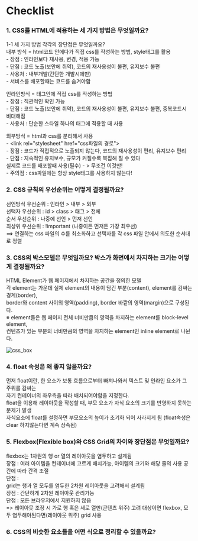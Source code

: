 # Checklist  
### 1. CSS를 HTML에 적용하는 세 가지 방법은 무엇일까요?  
1-1 세 가지 방법 각각의 장단점은 무엇일까요?  
내부 방식 = html코드 안에다가 직접 css를 작성하는 방법, style태그를 활용  
    - 장점 : 인라인보다 재사용, 변경, 적용 가능   
    - 단점 : 코드 노출(보안에 취약), 코드의 재사용성이 불편, 유지보수 불편  
    - 사용처 : 내부개발(간단한 개발시에만)  
    - 서비스를 배포할때는 코드를 숨겨야함  

인라인방식 = 태그안에 직접 css를 작성하는 방법  
    - 장점 : 직관적인 확인 가능  
    - 단점 : 코드 노출(보안에 취약), 코드의 재사용성이 불편, 유지보수 불편, 중복코드시 비대해짐  
    - 사용처 : 단순한 스타일 하나의 태그에 적용할 때 사용  

외부방식 = html과 css를 분리해서 사용  
    - \<link rel="stylesheet" href="css파일의 경로"\>  
    - 장점 : 코드가 직접적으로 노출되지 않는다, 코드의 재사용성이 편리, 유지보수 편리  
    - 단점 : 지속적인 유지보수, 규모가 커질수록 복잡해 질 수 있다  
            실제로 코드를 배포할때 사용(필수) - > 무조건 이것만!  
            - 주의점 : css파일에는 항상 style태그를 사용하지 않는다!  

### 2. CSS 규칙의 우선순위는 어떻게 결정될까요?  
선언방식 우선순위 : 인라인 > 내부 > 외부  
선택자 우선순위 : id > class > 태그 > 전체  
순서 우선순위 : 나중에 선언 > 먼저 선언  
최상위 우선순위 : !important (나중이든 먼저든 가장 최우선)  
==> 연결하는 css 파일의 수를 최소화하고 선택자를 각 css 파일 안에서 의도한 순서대로 정렬  

### 3. CSS의 박스모델은 무엇일까요? 박스가 화면에서 차지하는 크기는 어떻게 결정될까요?  
HTML Element가 웹 페이지에서 차지하는 공간을 정의한 모델  
각 element는 가운데 실제 element의 내용이 담긴 부분(content), element를 감싸는 경계(border),  
border와 content 사이의 영역(padding), border 바깥의 영역(margin)으로 구성된다.  
※ element들은 웹 페이지 전체 너비만큼의 영역을 차지하는 element를 block-level element,  
컨텐츠가 있는 부분의 너비만큼의 영역을 차지하는 element인 inline element로 나뉜다.  

![css_box](https://user-images.githubusercontent.com/103715464/199361735-bb9552b9-d278-4675-89a5-4fda67b824a6.png)

### 4. float 속성은 왜 좋지 않을까요?  
먼저 float이란, 한 요소가 보통 흐름으로부터 빠져나와서 텍스트 및 인라인 요소가 그 주위를 감싸는  
자기 컨테이너의 좌우측을 따라 배치되어야함을 지정한다.  
float을 이용해 레이아웃을 작성할 때, 부모 요소가 자식 요소의 크기를 반영하지 못하는 문제가 발생  
자식요소에 float를 설정하면 부모요소의 높이가 초기화 되어 사라지게 됨
(float속성은 clear 하지않는다면 계속 상속됨)

### 5. Flexbox(Flexible box)와 CSS Grid의 차이와 장단점은 무엇일까요?  
flexbox는 1차원의 행 or 열의 레이아웃을 염두하고 설계됨  
장점 : 여러 아이템을 컨테이너에 고르게 배치가능, 아이템의 크기와 해당 줄의 사용 공간에 따라 간격 조절  
단점 :    
grid는 행과 열 모두를 염두한 2차원 레이아웃을 고려해서 설계됨  
장점 : 간단하게 2차원 레이아웃 관리가능  
단점 : 모든 브라우저에서 지원하지 않음  
=> 레이아웃 조정 시 가로 행 혹은 세로 열만(콘텐츠 위주) 고려 대상이면 flexbox, 모두 염두해야된다면(레이아웃 위주) grid 사용   

### 6. CSS의 비슷한 요소들을 어떤 식으로 정리할 수 있을까요?  




